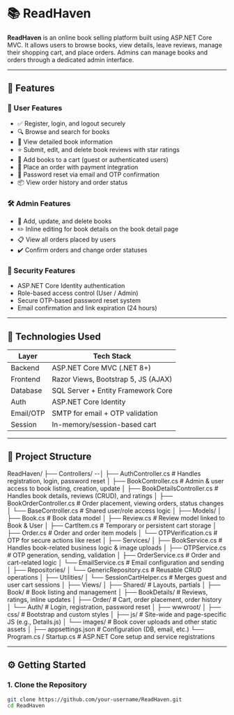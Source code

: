 # 📚 ReadHaven

**ReadHaven** is an online book selling platform built using ASP.NET Core MVC. It allows users to browse books, view details, leave reviews, manage their shopping cart, and place orders. Admins can manage books and orders through a dedicated admin interface.

---

## 🌟 Features

### 👤 User Features
- ✅ Register, login, and logout securely
- 🔍 Browse and search for books
- 📄 View detailed book information
- ⭐ Submit, edit, and delete book reviews with star ratings
- 🛒 Add books to a cart (guest or authenticated users)
- 🧾 Place an order with payment integration
- 📩 Password reset via email and OTP confirmation
- 📦 View order history and order status

### 🛠️ Admin Features
- 📘 Add, update, and delete books
- ✏️ Inline editing for book details on the book detail page
- 📋 View all orders placed by users
- ✔️ Confirm orders and change order statuses

### 🔐 Security Features
- ASP.NET Core Identity authentication
- Role-based access control (User / Admin)
- Secure OTP-based password reset system
- Email confirmation and link expiration (24 hours)

---

## 🧱 Technologies Used

| Layer       | Tech Stack                        |
|-------------|-----------------------------------|
| Backend     | ASP.NET Core MVC (.NET 8+)        |
| Frontend    | Razor Views, Bootstrap 5, JS (AJAX)|
| Database    | SQL Server + Entity Framework Core|
| Auth        | ASP.NET Core Identity              |
| Email/OTP   | SMTP for email + OTP validation   |
| Session     | In-memory/session-based cart      |

---

## 🧩 Project Structure

ReadHaven/
├── Controllers/
--│   ├── AuthController.cs               # Handles registration, login, password reset
│   ├── BookController.cs               # Admin & user access to book listing, creation, update
│   ├── BookDetailsController.cs        # Handles book details, reviews (CRUD), and ratings
│   ├── BookOrderController.cs          # Order placement, viewing orders, status changes
│   └── BaseController.cs               # Shared user/role access logic
│
├── Models/
│   ├── Book.cs                         # Book data model
│   ├── Review.cs                       # Review model linked to Book & User
│   ├── CartItem.cs                     # Temporary or persistent cart storage
│   ├── Order.cs                        # Order and order item models
│   └── OTPVerification.cs             # OTP for secure actions like reset
│
├── Services/
│   ├── BookService.cs                  # Handles book-related business logic & image uploads
│   ├── OTPService.cs                   # OTP generation, sending, validation
│   ├── OrderService.cs                 # Order and cart-related logic
│   └── EmailService.cs                 # Email configuration and sending
│
├── Repositories/
│   └── GenericRepository.cs            # Reusable CRUD operations
│
├── Utilities/
│   └── SessionCartHelper.cs           # Merges guest and user cart sessions
│
├── Views/
│   ├── Shared/                         # Layouts, partials
│   ├── Book/                           # Book listing and management
│   ├── BookDetails/                    # Reviews, ratings, inline updates
│   ├── Order/                          # Cart, order placement, order history
│   └── Auth/                           # Login, registration, password reset
│
├── wwwroot/
│   ├── css/                            # Bootstrap and custom styles
│   ├── js/                             # Site-wide and page-specific JS (e.g., Details.js)
│   └── images/                         # Book cover uploads and other static assets
│
├── appsettings.json                    # Configuration (DB, email, etc.)
└── Program.cs / Startup.cs             # ASP.NET Core setup and service registrations


---

## ⚙️ Getting Started

### 1. Clone the Repository
```bash
git clone https://github.com/your-username/ReadHaven.git
cd ReadHaven
